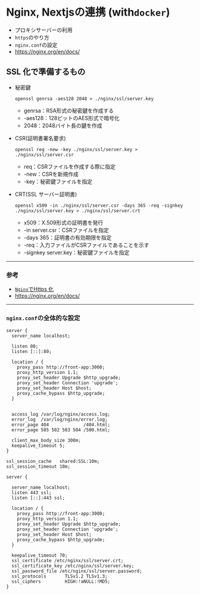 # Nginx, Nextjsの連携 (with`docker`)

- プロキシサーバーの利用
- `https`のやり方
- `nginx.conf`の設定
- https://nginx.org/en/docs/

## SSL 化で準備するもの

- 秘密鍵
    ```
    openssl genrsa -aes128 2048 > ./nginx/ssl/server.key
    ```

    - genrsa：RSA形式の秘密鍵を作成する
    - -aes128：128ビットのAES形式で暗号化
    - 2048：2048バイト長の鍵を作成


- CSR(証明書署名要求)

    ```
    openssl req -new -key ./nginx/ssl/server.key > ./nginx/ssl/server.csr
    ```

    - req：CSRファイルを作成する際に指定
    - -new：CSRを新規作成
    - -key：秘密鍵ファイルを指定

- CRT(SSL サーバー証明書)

    ```
    openssl x509 -in ./nginx/ssl/server.csr -days 365 -req -signkey ./nginx/ssl/server.key > ./nginx/ssl/server.crt
    ```

    - x509：X.509形式の証明書を発行
    - -in server.csr：CSRファイルを指定
    - -days 365：証明書の有効期限を指定
    - -req：入力ファイルがCSRファイルであることを示す
    - -signkey server.key：秘密鍵ファイルを指定

---

### 参考

- [`Nginx`でHttps 化](https://www.engilaboo.com/nginx-docker-https/#google_vignette)
- https://nginx.org/en/docs/


---

### `nginx.conf`の全体的な設定

```
server {
  server_name localhost;

  listen 80;
  listen [::]:80;

  location / {
    proxy_pass http://front-app:3000;
    proxy_http_version 1.1;
    proxy_set_header Upgrade $http_upgrade;
    proxy_set_header Connection 'upgrade';
    proxy_set_header Host $host;
    proxy_cache_bypass $http_upgrade;
  }

  
  access_log /var/log/nginx/access.log;
  error_log  /var/log/nginx/error.log;
  error_page 404             /404.html;
  error_page 505 502 503 504 /500.html;

  client_max_body_size 300m;
  keepalive_timeout 5;
}

ssl_session_cache   shared:SSL:10m;
ssl_session_timeout 10m;

server {

  server_name localhost;
  listen 443 ssl;
  listen [::]:443 ssl;

  location / {
    proxy_pass http://front-app:3000;
    proxy_http_version 1.1;
    proxy_set_header Upgrade $http_upgrade;
    proxy_set_header Connection 'upgrade';
    proxy_set_header Host $host;
    proxy_cache_bypass $http_upgrade;
  }

  keepalive_timeout 70;
  ssl_certificate /etc/nginx/ssl/server.crt;
  ssl_certificate_key /etc/nginx/ssl/server.key;
  ssl_password_file /etc/nginx/ssl/server.password;
  ssl_protocols       TLSv1.2 TLSv1.3;
  ssl_ciphers         HIGH:!aNULL:!MD5;
}

```
